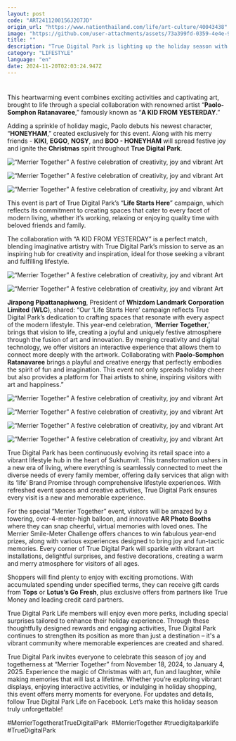 ```yaml
---
layout: post
code: "ART2411200156J2O7JD"
origin_url: "https://www.nationthailand.com/life/art-culture/40043438"
image: "https://github.com/user-attachments/assets/73a399fd-0359-4e4e-9a95-c464ee858691"
title: ""
description: "True Digital Park is lighting up the holiday season with “Merrier Together,” a dazzling celebration brimming with Christmas cheer and creative wonder."
category: "LIFESTYLE"
language: "en"
date: 2024-11-20T02:03:24.947Z
---
```


# 









This heartwarming event combines exciting activities and captivating art, brought to life through a special collaboration with renowned artist “**Paolo-Somphon Ratanavaree**,” famously known as “**A KID FROM YESTERDAY**.”

Adding a sprinkle of holiday magic, Paolo debuts his newest character, “**HONEYHAM**,” created exclusively for this event. Along with his merry friends - **KIKI**, **EGGO**, **NOSY**, and **BOO - HONEYHAM** will spread festive joy and ignite the **Christmas** spirit throughout **True Digital Park**.

  ![“Merrier Together” A festive celebration of creativity, joy and vibrant Art](https://github.com/user-attachments/assets/6db8e813-f8d3-4aa2-a5c4-a9335a121b30)

  ![“Merrier Together” A festive celebration of creativity, joy and vibrant Art](https://media.nationthailand.com/uploads/images/contents/w1024/2024/11/TdaMECrYJLR5M0p2q96W.webp?x-image-process=style/lg-webp)

  ![“Merrier Together” A festive celebration of creativity, joy and vibrant Art](https://github.com/user-attachments/assets/bef98cc8-a4a4-42b5-a605-2ee3a4447d64)

This event is part of True Digital Park’s “**Life Starts Here**” campaign, which reflects its commitment to creating spaces that cater to every facet of modern living, whether it’s working, relaxing or enjoying quality time with beloved friends and family.

The collaboration with “A KID FROM YESTERDAY” is a perfect match, blending imaginative artistry with True Digital Park’s mission to serve as an inspiring hub for creativity and inspiration, ideal for those seeking a vibrant and fulfilling lifestyle.

  ![“Merrier Together” A festive celebration of creativity, joy and vibrant Art](https://github.com/user-attachments/assets/a6aae441-f185-4e3d-832a-7946b5dfbf5d)

  ![“Merrier Together” A festive celebration of creativity, joy and vibrant Art](https://media.nationthailand.com/uploads/images/contents/w1024/2024/11/d8sgtVGdzILo8wg6diLJ.webp?x-image-process=style/lg-webp)

**Jirapong Pipattanapiwong**, President of **Whizdom Landmark Corporation Limited** (**WLC**), shared: “Our ‘Life Starts Here’ campaign reflects True Digital Park’s dedication to crafting spaces that resonate with every aspect of the modern lifestyle. This year-end celebration, ‘**Merrier Together**,’ brings that vision to life, creating a joyful and uniquely festive atmosphere through the fusion of art and innovation. By merging creativity and digital technology, we offer visitors an interactive experience that allows them to connect more deeply with the artwork. Collaborating with **Paolo-Somphon Ratanavaree** brings a playful and creative energy that perfectly embodies the spirit of fun and imagination. This event not only spreads holiday cheer but also provides a platform for Thai artists to shine, inspiring visitors with art and happiness.”



  ![“Merrier Together” A festive celebration of creativity, joy and vibrant Art](https://media.nationthailand.com/uploads/images/contents/w1024/2024/11/37XKDdMPzvLnDCTNwpIv.webp?x-image-process=style/lg-webp)

  ![“Merrier Together” A festive celebration of creativity, joy and vibrant Art](https://github.com/user-attachments/assets/32d0fedc-b43d-44eb-98e6-00f161209533)

  ![“Merrier Together” A festive celebration of creativity, joy and vibrant Art](https://media.nationthailand.com/uploads/images/contents/w1024/2024/11/N9hq5HzDmiiBoOpwFWjw.webp?x-image-process=style/lg-webp)

  ![“Merrier Together” A festive celebration of creativity, joy and vibrant Art](https://github.com/user-attachments/assets/ce440bb3-4ca7-4c10-938c-801cd8d32aa5)

True Digital Park has been continuously evolving its retail space into a vibrant lifestyle hub in the heart of Sukhumvit. This transformation ushers in a new era of living, where everything is seamlessly connected to meet the diverse needs of every family member, offering daily services that align with its ‘life’ Brand Promise through comprehensive lifestyle experiences. With refreshed event spaces and creative activities, True Digital Park ensures every visit is a new and memorable experience.

For the special “Merrier Together” event, visitors will be amazed by a towering, over-4-meter-high balloon, and innovative **AR Photo Booths** where they can snap cheerful, virtual memories with loved ones. The Merrier Smile-Meter Challenge offers chances to win fabulous year-end prizes, along with various experiences designed to bring joy and fun-tactic memories. Every corner of True Digital Park will sparkle with vibrant art installations, delightful surprises, and festive decorations, creating a warm and merry atmosphere for visitors of all ages.

Shoppers will find plenty to enjoy with exciting promotions. With accumulated spending under specified terms, they can receive gift cards from **Tops** or **Lotus’s Go Fresh**, plus exclusive offers from partners like True Money and leading credit card partners.

True Digital Park Life members will enjoy even more perks, including special surprises tailored to enhance their holiday experience. Through these thoughtfully designed rewards and engaging activities, True Digital Park continues to strengthen its position as more than just a destination – it's a vibrant community where memorable experiences are created and shared.

True Digital Park invites everyone to celebrate this season of joy and togetherness at “Merrier Together” from November 18, 2024, to January 4, 2025. Experience the magic of Christmas with art, fun and laughter, while making memories that will last a lifetime. Whether you’re exploring vibrant displays, enjoying interactive activities, or indulging in holiday shopping, this event offers merry moments for everyone. For updates and details, follow True Digital Park Life on Facebook. Let’s make this holiday season truly unforgettable!

#MerrierTogetheratTrueDigitalPark  #MerrierTogether #truedigitalparklife #TrueDigitalPark